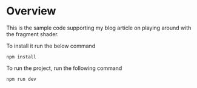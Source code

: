 # Overview

This is the sample code supporting my blog article on playing around with the fragment shader.

To install it run the below command

```
npm install
```

To run the project, run the following command
```
npm run dev
```
